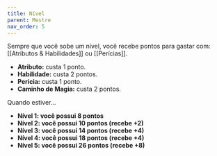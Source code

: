 ```yaml
---
title: Nível
parent: Mestre
nav_order: 5
---
```


Sempre que você sobe um nível, você recebe pontos para gastar com: [[Atributos & Habilidades]] ou [[Perícias]].

- **Atributo:** custa 1 ponto.
- **Habilidade:** custa 2 pontos.
- **Perícia:** custa 1 ponto.
- **Caminho de Magia:** custa 2 pontos.

Quando estiver...
- **Nível 1: você possui 8 pontos**
- **Nível 2: você possui 10 pontos (recebe +2)**
- **Nível 3: você possui 14 pontos (recebe +4)**
- **Nível 4: você possui 18 pontos (recebe +4)**
- **Nível 5: você possui 26 pontos (recebe +8)**

